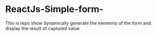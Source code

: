 # ReactJs-Simple-form-
This is repo show dynamically generate the elements of the form and display the result of captured value 
